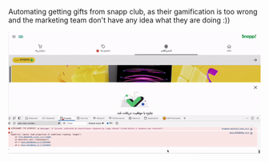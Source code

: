 Automating getting gifts from snapp club, as their gamification is too wrong and the marketing team don't have any idea what they are doing :))

![Snapp Club Demo](snapp_club_auto.gif)
